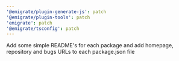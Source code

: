 ```yaml
---
'@emigrate/plugin-generate-js': patch
'@emigrate/plugin-tools': patch
'emigrate': patch
'@emigrate/tsconfig': patch
---
```


Add some simple README's for each package and add homepage, repository and bugs URLs to each package.json file
